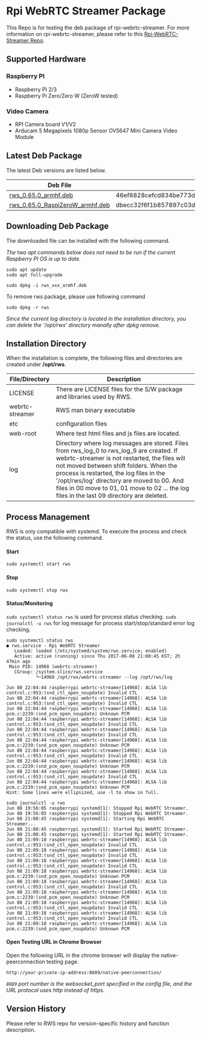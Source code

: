 
# Rpi WebRTC Streamer Package

This Repo is for testing the deb package of rpi-webrtc-streamer. For more information on rpi-webrtc-streamer, please refer to this [Rpi-WebRTC-Streamer Repo](https://github.com/kclyu/rpi-webrtc-streamer).

## Supported Hardware

### Raspberry PI 
- Raspberry PI 2/3
- Raspberry Pi Zero/Zero W (ZeroW tested)

### Video Camera
- RPI Camera board V1/V2
- Arducam 5 Megapixels 1080p Sensor OV5647 Mini Camera Video Module

## Latest Deb Package
The latest Deb versions are listed below.


|Deb File|SHA256sum|
|----------------|---------------|
|[rws_0.65.0_armhf.deb](https://github.com/kclyu/rpi-webrtc-streamer-deb/blob/master/rws_0.65.0_armhf.deb)|46ef8828cefcd834be773d12a46071caa683f7f1ba24a2634bbee0d2c5add567|
[rws_0.65.0_RaspiZeroW_armhf.deb](https://github.com/kclyu/rpi-webrtc-streamer-deb/blob/master/rws_0.65.0_RaspiZeroW_armhf.deb)|dbecc32f6f1b857897c03da067a661bf536092385a91439fc175414d9f37dc5e|

## Downloading Deb Package

The downloaded file can be installed with the following command.

*The two apt commands below does not need to be run if the current Raspberry PI OS is up to date.*
```
sudo apt update
sudo apt full-upgrade

sudo dpkg -i rws_xxx_armhf.deb
```

To remove rws package, please use following command
```
sudo dpkg -r rws
```
*Since the current log directory is located in the installation directory, you can delete the '/opt/rws' directory manally after dpkg remove.*
##  Installation Directory
When the installation is complete, the following files and directories are created under **/opt/rws**.

|File/Directory|Description|
|---------------|------------|
|LICENSE|There are LICENSE files for the S/W package and libraries used by RWS.|
|webrtc-streamer|RWS man binary executable|
|etc|configuration files|
|web-root|Where test html files and js files are located.|
|log|Directory where log messages are stored. Files from rws_log_0 to rws_log_9 are created. If webrtc-streamer is not restarted, the files will not moved between shift folders. When the process is restarted, the log files in the '/opt/rws/log' directory are moved to 00. And files in 00 move to 01, 01 move to 02 ... the log files in the last 09 directory are deleted.|

##  Process Management 
RWS is only compatible with systemd. To execute the process and check the status, use the following command.

#### Start
```
sudo systemctl start rws
```
#### Stop
```
sudo systemctl stop rws
```
#### Status/Monitoring
`sudo systemctl status rws` is used for process status checking.
`sudo journalctl -u rws` for  log message for process start/stop/standard error log checking.
```
sudo systemctl status rws
● rws.service - Rpi WebRTC Streamer
   Loaded: loaded (/etc/systemd/system/rws.service; enabled)
   Active: active (running) since Thu 2017-06-08 21:08:45 KST; 2h 47min ago
 Main PID: 14968 (webrtc-streamer)
   CGroup: /system.slice/rws.service
           └─14968 /opt/rws/webrtc-streamer --log /opt/rws/log

Jun 08 22:04:44 raspberrypi webrtc-streamer[14968]: ALSA lib control.c:953:(snd_ctl_open_noupdate) Invalid CTL
Jun 08 22:04:44 raspberrypi webrtc-streamer[14968]: ALSA lib control.c:953:(snd_ctl_open_noupdate) Invalid CTL
Jun 08 22:04:44 raspberrypi webrtc-streamer[14968]: ALSA lib pcm.c:2239:(snd_pcm_open_noupdate) Unknown PCM
Jun 08 22:04:44 raspberrypi webrtc-streamer[14968]: ALSA lib control.c:953:(snd_ctl_open_noupdate) Invalid CTL
Jun 08 22:04:44 raspberrypi webrtc-streamer[14968]: ALSA lib control.c:953:(snd_ctl_open_noupdate) Invalid CTL
Jun 08 22:04:44 raspberrypi webrtc-streamer[14968]: ALSA lib pcm.c:2239:(snd_pcm_open_noupdate) Unknown PCM
Jun 08 22:04:44 raspberrypi webrtc-streamer[14968]: ALSA lib control.c:953:(snd_ctl_open_noupdate) Invalid CTL
Jun 08 22:04:44 raspberrypi webrtc-streamer[14968]: ALSA lib pcm.c:2239:(snd_pcm_open_noupdate) Unknown PCM
Jun 08 22:04:44 raspberrypi webrtc-streamer[14968]: ALSA lib control.c:953:(snd_ctl_open_noupdate) Invalid CTL
Jun 08 22:04:44 raspberrypi webrtc-streamer[14968]: ALSA lib pcm.c:2239:(snd_pcm_open_noupdate) Unknown PCM
Hint: Some lines were ellipsized, use -l to show in full.

sudo journalctl -u rws
Jun 08 19:56:05 raspberrypi systemd[1]: Stopped Rpi WebRTC Streamer.
Jun 08 19:56:05 raspberrypi systemd[1]: Stopped Rpi WebRTC Streamer.
Jun 08 21:08:45 raspberrypi systemd[1]: Starting Rpi WebRTC Streamer...
Jun 08 21:08:45 raspberrypi systemd[1]: Started Rpi WebRTC Streamer.
Jun 08 21:08:45 raspberrypi systemd[1]: Started Rpi WebRTC Streamer.
Jun 08 21:09:18 raspberrypi webrtc-streamer[14968]: ALSA lib control.c:953:(snd_ctl_open_noupdate) Invalid CTL
Jun 08 21:09:18 raspberrypi webrtc-streamer[14968]: ALSA lib control.c:953:(snd_ctl_open_noupdate) Invalid CTL
Jun 08 21:09:18 raspberrypi webrtc-streamer[14968]: ALSA lib control.c:953:(snd_ctl_open_noupdate) Invalid CTL
Jun 08 21:09:18 raspberrypi webrtc-streamer[14968]: ALSA lib pcm.c:2239:(snd_pcm_open_noupdate) Unknown PCM
Jun 08 21:09:18 raspberrypi webrtc-streamer[14968]: ALSA lib control.c:953:(snd_ctl_open_noupdate) Invalid CTL
Jun 08 21:09:18 raspberrypi webrtc-streamer[14968]: ALSA lib pcm.c:2239:(snd_pcm_open_noupdate) Unknown PCM
Jun 08 21:09:18 raspberrypi webrtc-streamer[14968]: ALSA lib control.c:953:(snd_ctl_open_noupdate) Invalid CTL
Jun 08 21:09:18 raspberrypi webrtc-streamer[14968]: ALSA lib control.c:953:(snd_ctl_open_noupdate) Invalid CTL
Jun 08 21:09:18 raspberrypi webrtc-streamer[14968]: ALSA lib pcm.c:2239:(snd_pcm_open_noupdate) Unknown PCM
```
#### Open Testing URL in Chrome Browser
Open the following URL in the chrome browser will display the native-peerconnection testing page.

```
http://your-private-ip-address:8889/native-peerconnection/
```
*`8889` port number is the websocket_port specified in the config file, and the URL protocol uses http instead of https.*


## Version History
Please refer to RWS repo for version-specific history and function description.


 

